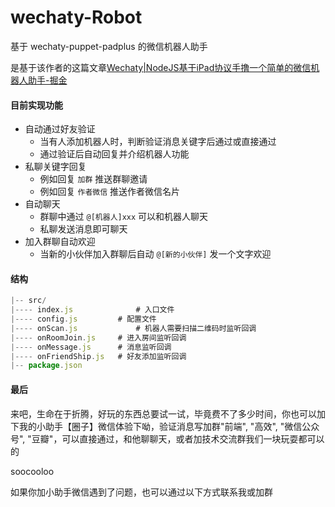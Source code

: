 # wechaty-Robot

基于 wechaty-puppet-padplus 的微信机器人助手



是基于该作者的这篇文章[Wechaty|NodeJS基于iPad协议手撸一个简单的微信机器人助手-掘金](https://juejin.im/post/5e5b2aeff265da5710438a1e)



#### 目前实现功能

- 自动通过好友验证
  - 当有人添加机器人时，判断验证消息关键字后通过或直接通过
  - 通过验证后自动回复并介绍机器人功能
- 私聊关键字回复
  - 例如回复 `加群` 推送群聊邀请
  - 例如回复 `作者微信` 推送作者微信名片
- 自动聊天
  - 群聊中通过 `@[机器人]xxx` 可以和机器人聊天
  - 私聊发送消息即可聊天
- 加入群聊自动欢迎
  - 当新的小伙伴加入群聊后自动 `@[新的小伙伴]` 发一个文字欢迎



#### 结构

```js
|-- src/
|---- index.js				# 入口文件
|---- config.js		  	# 配置文件
|---- onScan.js				# 机器人需要扫描二维码时监听回调
|---- onRoomJoin.js 	# 进入房间监听回调
|---- onMessage.js		# 消息监听回调
|---- onFriendShip.js	# 好友添加监听回调
|-- package.json
```



#### 最后

来吧，生命在于折腾，好玩的东西总要试一试，毕竟费不了多少时间，你也可以加下我的小助手【圈子】微信体验下呦，验证消息写加群"前端", "高效", "微信公众号", "豆瓣"，可以直接通过，和他聊聊天，或者加技术交流群我们一块玩耍都可以的

soocooloo

如果你加小助手微信遇到了问题，也可以通过以下方式联系我或加群

